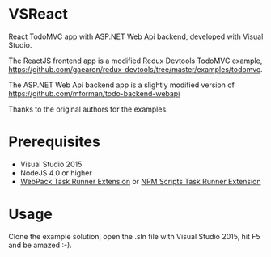 # VSReact
React TodoMVC app with ASP.NET Web Api backend, developed with Visual Studio.

The ReactJS frontend app is a modified Redux Devtools TodoMVC example, https://github.com/gaearon/redux-devtools/tree/master/examples/todomvc. 

The ASP.NET Web Api backend app is a slightly modified version of https://github.com/mforman/todo-backend-webapi

Thanks to the original authors for the examples.

# Prerequisites
- Visual Studio 2015
- NodeJS 4.0 or higher
- [WebPack Task Runner Extension](https://visualstudiogallery.msdn.microsoft.com/5497fd10-b1ba-474c-8991-1438ae47012a) or [NPM Scripts Task Runner Extension](https://visualstudiogallery.msdn.microsoft.com/8f2f2cbc-4da5-43ba-9de2-c9d08ade4941)

# Usage
Clone the example solution, open the .sln file with Visual Studio 2015, hit F5 and be amazed :-).
